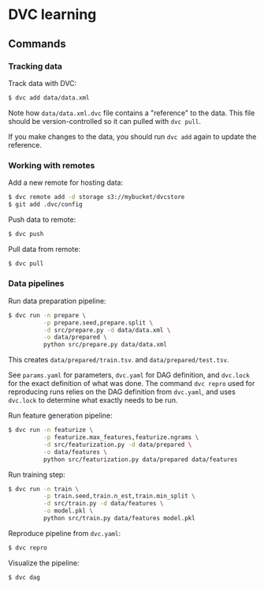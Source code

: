 # DVC learning

## Commands

### Tracking data

Track data with DVC:

```bash
$ dvc add data/data.xml
```

Note how `data/data.xml.dvc` file contains a "reference" to the data. This file should be version-controlled so it can pulled with `dvc pull`.

If you make changes to the data, you should run `dvc add` again to update the reference.

### Working with remotes

Add a new remote for hosting data:

```bash
$ dvc remote add -d storage s3://mybucket/dvcstore
$ git add .dvc/config
```

Push data to remote:

```bash
$ dvc push
```

Pull data from remote:

```bash
$ dvc pull
```

### Data pipelines

Run data preparation pipeline:

```bash
$ dvc run -n prepare \
          -p prepare.seed,prepare.split \
          -d src/prepare.py -d data/data.xml \
          -o data/prepared \
          python src/prepare.py data/data.xml
```

This creates `data/prepared/train.tsv`. and `data/prepared/test.tsv`.

See `params.yaml` for parameters, `dvc.yaml` for DAG definition, and `dvc.lock` for the exact definition of what was done. The command `dvc repro` used for reproducing runs relies on the DAG definition from `dvc.yaml`, and uses `dvc.lock` to determine what exactly needs to be run.

Run feature generation pipeline:

```bash
$ dvc run -n featurize \
          -p featurize.max_features,featurize.ngrams \
          -d src/featurization.py -d data/prepared \
          -o data/features \
          python src/featurization.py data/prepared data/features
```

Run training step:

```bash
$ dvc run -n train \
          -p train.seed,train.n_est,train.min_split \
          -d src/train.py -d data/features \
          -o model.pkl \
          python src/train.py data/features model.pkl
```

Reproduce pipeline from `dvc.yaml`:

```bash
$ dvc repro
```

Visualize the pipeline:

```bash
$ dvc dag
```
